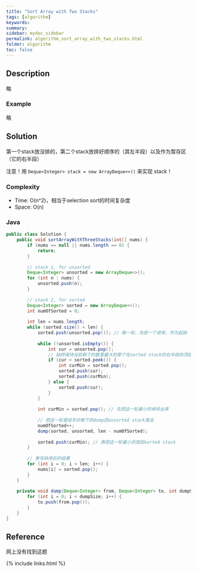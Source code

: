 ```yaml
---
title: "Sort Array with Two Stacks"
tags: [algorithm]
keywords:
summary:
sidebar: mydoc_sidebar
permalink: algorithm_sort_array_with_two_stacks.html
folder: algorithm
toc: false
---
```


## Description
略

### Example
略

## Solution
第一个stack放没排的，第二个stack放排好顺序的（其左半段）以及作为暂存区（它的右半段）

注意！用 `Deque<Integer> stack = new ArrayDeque<>()` 来实现 stack！

### Complexity
* Time: O(n^2)，相当于selection sort的时间复杂度
* Space: O(n)

### Java
```java
public class Solution {
    public void sortArrayWithThreeStacks(int[] nums) {
        if (nums == null || nums.length == 0) {
            return;
        }
    
        // stack 1, for unsorted
        Deque<Integer> unsorted = new ArrayDeque<>();
        for (int n : nums) {
            unsorted.push(n);
        }
        
        // stack 2, for sorted
        Deque<Integer> sorted = new ArrayDeque<>();
        int numOfSorted = 0;
        
        int len = nums.length;
        while (sorted.size() < len) {
            sorted.push(unsorted.pop()); // 每一轮，先放一个进来，作为起始
            
            while (!unsorted.isEmpty()) {
                int cur = unsorted.pop();
                // 始终保持当前剩下的数里最大的那个在sorted stack的右半段的顶部
                if (cur < sorted.peek()) {
                    int curMin = sorted.pop();
                    sorted.push(cur);
                    sorted.push(curMin);
                } else {
                    sorted.push(cur);
                }
            }
            
            int curMin = sorted.pop(); // 先把这一轮最小的单拎出来
            
            // 把这一轮里经手的剩下的dump回unsorted stack里去
            numOfSorted++;
            dump(sorted, unsorted, len - numOfSorted);
            
            sorted.push(curMin); // 再把这一轮最小的放回sorted stack
        }
        
        // 誊写排序后的结果
        for (int i = 0; i < len; i++) {
            nums[i] = sorted.pop();
        }
    }
    
    private void dump(Deque<Integer> from, Deque<Integer> to, int dumpSize) {
        for (int i = 0; i < dumpSize; i++) {
            to.push(from.pop());
        }
    }
}
```

## Reference
网上没有找到这题

{% include links.html %}
